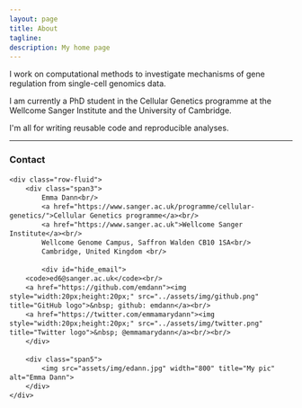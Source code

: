 ```yaml
---
layout: page
title: About
tagline: 
description: My home page
---
```


I work on computational methods to investigate mechanisms of gene regulation from single-cell genomics data. 

I am currently a PhD student in the Cellular Genetics programme at the Wellcome Sanger Institute and the University of Cambridge. 

I'm all for writing reusable code and reproducible analyses. 

--- 

<div class="container">
<h3><a name="Contact"></a>Contact</h3>

    <div class="row-fluid">
        <div class="span3">
            Emma Dann<br/>
            <a href="https://www.sanger.ac.uk/programme/cellular-genetics/">Cellular Genetics programme</a><br/>
            <a href="https://www.sanger.ac.uk">Wellcome Sanger Institute</a><br/>
            Wellcome Genome Campus, Saffron Walden CB10 1SA<br/>
            Cambridge, United Kingdom <br/>

            <div id="hide_email">
        <code>ed6@sanger.ac.uk</code><br/>
        <a href="https://github.com/emdann"><img style="width:20px;height:20px;" src="../assets/img/github.png" title="GitHub logo">&nbsp; github: emdann</a><br/>
        <a href="https://twitter.com/emmamarydann"><img style="width:20px;height:20px;" src="../assets/img/twitter.png" title="Twitter logo">&nbsp; @emmamarydann</a><br/><br/>
        </div>

        <div class="span5">
            <img src="assets/img/edann.jpg" width="800" title="My pic" alt="Emma Dann">
        </div>
    </div>
</div>
